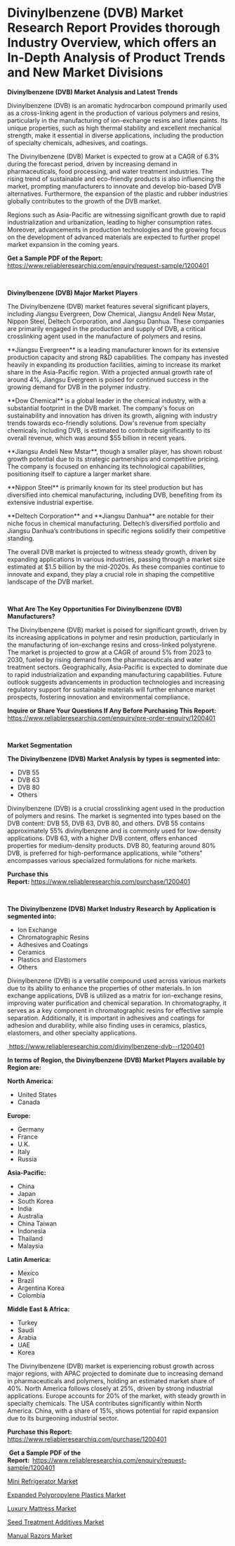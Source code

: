 <p><h1>Divinylbenzene (DVB) Market Research Report Provides thorough Industry Overview, which offers an In-Depth Analysis of Product Trends and New Market Divisions</h1></p><p><strong>Divinylbenzene (DVB) Market Analysis and Latest Trends</strong></p>
<p><p>Divinylbenzene (DVB) is an aromatic hydrocarbon compound primarily used as a cross-linking agent in the production of various polymers and resins, particularly in the manufacturing of ion-exchange resins and latex paints. Its unique properties, such as high thermal stability and excellent mechanical strength, make it essential in diverse applications, including the production of specialty chemicals, adhesives, and coatings.</p><p>The Divinylbenzene (DVB) Market is expected to grow at a CAGR of 6.3% during the forecast period, driven by increasing demand in pharmaceuticals, food processing, and water treatment industries. The rising trend of sustainable and eco-friendly products is also influencing the market, prompting manufacturers to innovate and develop bio-based DVB alternatives. Furthermore, the expansion of the plastic and rubber industries globally contributes to the growth of the DVB market. </p><p>Regions such as Asia-Pacific are witnessing significant growth due to rapid industrialization and urbanization, leading to higher consumption rates. Moreover, advancements in production technologies and the growing focus on the development of advanced materials are expected to further propel market expansion in the coming years.</p></p>
<p><strong>Get a Sample PDF of the Report:&nbsp;</strong> <a href="https://www.reliableresearchiq.com/enquiry/request-sample/1200401">https://www.reliableresearchiq.com/enquiry/request-sample/1200401</a></p>
<p>&nbsp;</p>
<p><strong>Divinylbenzene (DVB) Major Market Players</strong></p>
<p><p>The Divinylbenzene (DVB) market features several significant players, including Jiangsu Evergreen, Dow Chemical, Jiangsu Andeli New Mstar, Nippon Steel, Deltech Corporation, and Jiangsu Danhua. These companies are primarily engaged in the production and supply of DVB, a critical crosslinking agent used in the manufacture of polymers and resins.</p><p>**Jiangsu Evergreen** is a leading manufacturer known for its extensive production capacity and strong R&D capabilities. The company has invested heavily in expanding its production facilities, aiming to increase its market share in the Asia-Pacific region. With a projected annual growth rate of around 4%, Jiangsu Evergreen is poised for continued success in the growing demand for DVB in the polymer industry.</p><p>**Dow Chemical** is a global leader in the chemical industry, with a substantial footprint in the DVB market. The company's focus on sustainability and innovation has driven its growth, aligning with industry trends towards eco-friendly solutions. Dow's revenue from specialty chemicals, including DVB, is estimated to contribute significantly to its overall revenue, which was around $55 billion in recent years.</p><p>**Jiangsu Andeli New Mstar**, though a smaller player, has shown robust growth potential due to its strategic partnerships and competitive pricing. The company is focused on enhancing its technological capabilities, positioning itself to capture a larger market share.</p><p>**Nippon Steel** is primarily known for its steel production but has diversified into chemical manufacturing, including DVB, benefiting from its extensive industrial expertise.</p><p>**Deltech Corporation** and **Jiangsu Danhua** are notable for their niche focus in chemical manufacturing. Deltech’s diversified portfolio and Jiangsu Danhua’s contributions in specific regions solidify their competitive standing.</p><p>The overall DVB market is projected to witness steady growth, driven by expanding applications in various industries, passing through a market size estimated at $1.5 billion by the mid-2020s. As these companies continue to innovate and expand, they play a crucial role in shaping the competitive landscape of the DVB market.</p></p>
<p>&nbsp;</p>
<p><strong>What Are The Key Opportunities For Divinylbenzene (DVB) Manufacturers?</strong></p>
<p><p>The Divinylbenzene (DVB) market is poised for significant growth, driven by its increasing applications in polymer and resin production, particularly in the manufacturing of ion-exchange resins and cross-linked polystyrene. The market is projected to grow at a CAGR of around 5% from 2023 to 2030, fueled by rising demand from the pharmaceuticals and water treatment sectors. Geographically, Asia-Pacific is expected to dominate due to rapid industrialization and expanding manufacturing capabilities. Future outlook suggests advancements in production technologies and increasing regulatory support for sustainable materials will further enhance market prospects, fostering innovation and environmental compliance.</p></p>
<p><strong>Inquire or Share Your Questions If Any Before Purchasing This Report:</strong> <a href="https://www.reliableresearchiq.com/enquiry/pre-order-enquiry/1200401">https://www.reliableresearchiq.com/enquiry/pre-order-enquiry/1200401</a></p>
<p>&nbsp;</p>
<p><strong>Market Segmentation</strong></p>
<p><strong>The Divinylbenzene (DVB) Market Analysis by types is segmented into:</strong></p>
<p><ul><li>DVB 55</li><li>DVB 63</li><li>DVB 80</li><li>Others</li></ul></p>
<p><p>Divinylbenzene (DVB) is a crucial crosslinking agent used in the production of polymers and resins. The market is segmented into types based on the DVB content: DVB 55, DVB 63, DVB 80, and others. DVB 55 contains approximately 55% divinylbenzene and is commonly used for low-density applications. DVB 63, with a higher DVB content, offers enhanced properties for medium-density products. DVB 80, featuring around 80% DVB, is preferred for high-performance applications, while "others" encompasses various specialized formulations for niche markets.</p></p>
<p><strong>Purchase this Report:&nbsp;</strong><a href="https://www.reliableresearchiq.com/purchase/1200401">https://www.reliableresearchiq.com/purchase/1200401</a></p>
<p>&nbsp;</p>
<p><strong>The Divinylbenzene (DVB) Market Industry Research by Application is segmented into:</strong></p>
<p><ul><li>Ion Exchange</li><li>Chromatographic Resins</li><li>Adhesives and Coatings</li><li>Ceramics</li><li>Plastics and Elastomers</li><li>Others</li></ul></p>
<p><p>Divinylbenzene (DVB) is a versatile compound used across various markets due to its ability to enhance the properties of other materials. In ion exchange applications, DVB is utilized as a matrix for ion-exchange resins, improving water purification and chemical separation. In chromatography, it serves as a key component in chromatographic resins for effective sample separation. Additionally, it is important in adhesives and coatings for adhesion and durability, while also finding uses in ceramics, plastics, elastomers, and other specialty applications.</p></p>
<p><a href="https://www.reliableresearchiq.com/divinylbenzene-dvb--r1200401">&nbsp;https://www.reliableresearchiq.com/divinylbenzene-dvb--r1200401</a></p>
<p><strong>In terms of Region, the Divinylbenzene (DVB) Market Players available by Region are:</strong></p>
<p>
    <p> <strong> North America: </strong>
        <ul>
            <li>United States</li>
            <li>Canada</li>
        </ul>
        </p> 
    <p> <strong> Europe: </strong>
        <ul>
            <li>Germany</li>
            <li>France</li>
            <li>U.K.</li>
            <li>Italy</li>
            <li>Russia</li>
        </ul>
        </p> 
    <p> <strong> Asia-Pacific: </strong>
        <ul>
            <li>China</li>
            <li>Japan</li>
            <li>South Korea</li>
            <li>India</li>
            <li>Australia</li>
            <li>China Taiwan</li>
            <li>Indonesia</li>
            <li>Thailand</li>
            <li>Malaysia</li>
        </ul>
        </p> 
    <p> <strong> Latin America: </strong>
        <ul>
            <li>Mexico</li>
            <li>Brazil</li>
            <li>Argentina Korea</li>
            <li>Colombia</li>
        </ul>
        </p> 
    <p> <strong> Middle East & Africa: </strong>
        <ul>
            <li>Turkey</li>
            <li>Saudi</li>
            <li>Arabia</li>
            <li>UAE</li>
            <li>Korea</li>
        </ul>
    </p>
    </p>
<p><p>The Divinylbenzene (DVB) market is experiencing robust growth across major regions, with APAC projected to dominate due to increasing demand in pharmaceuticals and polymers, holding an estimated market share of 40%. North America follows closely at 25%, driven by strong industrial applications. Europe accounts for 20% of the market, with steady growth in specialty chemicals. The USA contributes significantly within North America. China, with a share of 15%, shows potential for rapid expansion due to its burgeoning industrial sector.</p></p>
<p><strong>Purchase this Report: </strong><a href="https://www.reliableresearchiq.com/purchase/1200401">https://www.reliableresearchiq.com/purchase/1200401</a></p>
<p>&nbsp;<strong>Get a Sample PDF of the Report:&nbsp;&nbsp;</strong><a href="https://www.reliableresearchiq.com/enquiry/request-sample/1200401">https://www.reliableresearchiq.com/enquiry/request-sample/1200401</a></p>
<p><strong></strong></p>
<p><p><a href="https://www.linkedin.com/pulse/booming-mini-refrigerator-market-sector-analysis-growth-projections-dzm4c?trackingId=DmUmNeM0T3au%2B0jYvhg%2BhQ%3D%3D">Mini Refrigerator Market</a></p><p><a href="https://issuu.com/reportprime-2/docs/expanded-polypropylene-plastics-mar_78dcebcf7dd92d">Expanded Polypropylene Plastics Market</a></p><p><a href="https://www.linkedin.com/pulse/strategic-market-insights-global-luxury-mattress-2024-r5tqc?trackingId=WZW%2BxdJsTGy1sW86QiCkIg%3D%3D">Luxury Mattress Market</a></p><p><a href="https://issuu.com/reportprime-2/docs/seed-treatment-additives-market-siz_d46994cb5c6f98">Seed Treatment Additives Market</a></p><p><a href="https://www.linkedin.com/pulse/in-depth-analysis-global-manual-razors-market-scope-its-ailqe?trackingId=tUxb7KenRa6OOHl2gCNrZQ%3D%3D">Manual Razors Market</a></p></p>